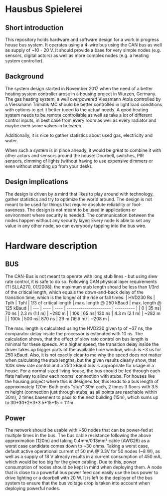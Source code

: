 # Hausbus Spielerei

## Short introduction

This repository holds hardware and software design for a work in progress house bus system.
It operates using a 4-wire bus using the CAN bus as well as supply of ~10 - 20 V.
It should provide a base for very simple nodes (e.g. sensors, digital actors) as well as more complex nodes (e.g. a heating system controller).


## Background

The system design started in November 2017 when the need of a better heating system controller arose in a housing project in Wurzen, Germany.
The gas heating system, a well overpowered Viessmann Atola controlled by a Viessmann Trimatik MC should be better controlled in light load conditions with options to get it better tuned to the actual needs.
A good heating system needs to be remote controllable as well as take a lot of different control inputs, in best case from every room as well as every radiator and maybe even some valves in between.

Additionally, it is nice to gather statistics about used gas, electricity and water.

When such a system is in place already, it would be great to combine it with other actors and sensors around the house: Doorbell, switches, PIR sensors, dimming of lights (without having to use expensive dimmers or even without standing up from your desk).

## Design implications

The design is driven by a mind that likes to play around with technology, gather statistics and try to optimize the world around.
The design is not meant to be used for things that require absolute reliability or fool-saveness.
The design is not meant to be used in applications or environment where security is needed.
The communication between the nodes happen without any security layer: Every node is able to set any value in any other node, so can everybody tapping into the bus wire.

# Hardware description

## BUS

The CAN-Bus is not meant to operate with long stub lines - but using slew rate control, it is safe to do so.
Following CAN physical layer requirements (TI SLLA270, 01/2008), the maximum stub length should be less than 1/3rd of the critical length, which equals the down-and-back delay of the transition time, which is the longer of the rise or fall times:
| HVD230 Rs | Tplh | Tphl | 1/3 of critical length | max. length @ 250 kBaud | max. length @ 125 kBaud |
| --- |      ----  | ---- | ---------------------- | ---------- |
| 0         | 35 ns| 70 ns | 2.3 m (1.1 m)         | ~280 m |
| 10k       | 65 ns| 130 ns | 4.3 m (2.1 m)        | ~282 m |
| 100k      | 500 ns| 870 ns | 29 m (16.6 m) | ~208 m |

The max. length is calculated using the HVD230 given tp of ~37 ns, the comparator delay inside the processor is estimated with 10 ns.
The calculation shows, that the effect of slew rate control on bus length is minimal for these speeds.
At a higher speed, the transition delay inside the driver takes up bigger parts of the available time window, which is ~3 us for 250 kBaud.
Also, it is not exactly clear to me why the speed does not matter when calculating the stub lengths, but the given results clearly show, that 100k slew rate control and a 250 kBaud bus is appropriate for usage in a house.
For a normal sized living house, the bus should be fed through each flats hallway to allow each rooms' connection with stubs.
For houses like the housing project where this is designed for, this leads to a bus length of approximately 120m:
Both ends "stub" 30m each, 2 times 3 floors with 3.5 m height (connection just through stubs, as all points are reachable within 30m), 2 times basement to pass to the next building (15m), which sums up to 30+30+2\*3\*3.5+15+15 = 111m

## Power

The network should be usable with ~50 nodes that can be power-fed at multiple times in the bus.
The bus cable resistance following the above approximation (120m) and taking 0.4mm/0.13mm² cable (AWG26) as a worst case candidate comes down to ~30 ohms.
Taking a worst case, default active operational current of 50 mA @ 3.3V for 50 nodes (~8 W), as well as a supply of 18 V already results in a current consumption of 450 mA, which would be too big for the given cabling.
Due to this, power consumption of nodes should be kept in mind when deploying them.
A node that is close to a powerful bus power feed can easily use the bus power to drive lighting or a doorbell with 20 W.
It is left to the deployer of the bus system to ensure that the bus voltage drop is taken into account when deploying powerful nodes.


